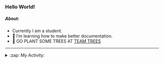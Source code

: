 ### Hello World!

##### About:
- Currently I am a student.
- 🌱 I’m learning how to make better documentation.
- 🌱 GO PLANT SOME TREES AT [TEAM TREES](https://teamtrees.org/)

---
<details>
  <summary>:zap: My Activity:</summary>
  
<!--START_SECTION:waka-->
![Code Time](http://img.shields.io/badge/Code%20Time-1%2C229%20hrs%2057%20mins-blue)

**I'm a Night 🦉** 

```text
🌞 Morning                1974 commits        ███░░░░░░░░░░░░░░░░░░░░░░   10.23 % 
🌆 Daytime                6522 commits        ████████░░░░░░░░░░░░░░░░░   33.81 % 
🌃 Evening                5542 commits        ███████░░░░░░░░░░░░░░░░░░   28.73 % 
🌙 Night                  5254 commits        ███████░░░░░░░░░░░░░░░░░░   27.23 % 
```
📅 **I'm Most Productive on Wednesday** 

```text
Monday                   2684 commits        ███░░░░░░░░░░░░░░░░░░░░░░   13.91 % 
Tuesday                  2651 commits        ███░░░░░░░░░░░░░░░░░░░░░░   13.74 % 
Wednesday                4537 commits        ██████░░░░░░░░░░░░░░░░░░░   23.52 % 
Thursday                 2524 commits        ███░░░░░░░░░░░░░░░░░░░░░░   13.08 % 
Friday                   2048 commits        ███░░░░░░░░░░░░░░░░░░░░░░   10.62 % 
Saturday                 1659 commits        ██░░░░░░░░░░░░░░░░░░░░░░░   08.60 % 
Sunday                   3189 commits        ████░░░░░░░░░░░░░░░░░░░░░   16.53 % 
```


📊 **This Week I Spent My Time On** 

```text
🔥 Editors: 
IntelliJ                 7 hrs 8 mins        █████████████████████████   100.00 % 

🐱‍💻 Projects: 
mysql-java               2 hrs 18 mins       ████████░░░░░░░░░░░░░░░░░   32.33 % 
rest-api-example         2 hrs 17 mins       ████████░░░░░░░░░░░░░░░░░   32.14 % 
SpringBootClass1         58 mins             ███░░░░░░░░░░░░░░░░░░░░░░   13.64 % 
movie                    45 mins             ███░░░░░░░░░░░░░░░░░░░░░░   10.59 % 
employee-app             27 mins             ██░░░░░░░░░░░░░░░░░░░░░░░   06.38 % 
```


 Last Updated on 11/10/2023 14:11:15 UTC
<!--END_SECTION:waka-->
</details>
